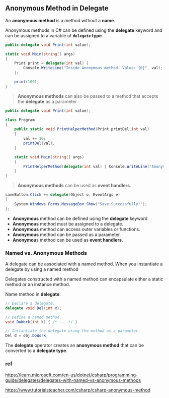 ## Anonymous Method in Delegate

An **anonymous method** is a method without a **name**.

Anonymous methods in C# can be defined using the **delegate** keyword and can be assigned to a variable of **`delegate` type**.

```cs
public delegate void Print(int value);

static void Main(string[] args)
{
    Print print = delegate(int val) { 
        Console.WriteLine("Inside Anonymous method. Value: {0}", val); 
    };

    print(100);
}
```


> **Anonymous methods** can also be passed to a method that accepts the **delegate** as a parameter.

```cs
public delegate void Print(int value);

class Program
{
    public static void PrintHelperMethod(Print printDel,int val)
    { 
        val += 10;
        printDel(val);
    }

    static void Main(string[] args)
    {
        PrintHelperMethod(delegate(int val) { Console.WriteLine("Anonymous method: {0}", val); }, 100);
    }
}
```



> **Anonymous methods** can be used as **event handlers**.

```cs
saveButton.Click += delegate(Object o, EventArgs e)
{ 
    System.Windows.Forms.MessageBox.Show("Save Successfully!"); 
};
```





- **Anonymous** method can be defined using the **delegate** keyword
- **Anonymous** method must be assigned to a delegate.
- **Anonymous** method can access outer variables or functions.
- **Anonymous** method can be passed as a parameter.
- **Anonymou**s method can be used as **event handlers**.


### Named vs. Anonymous Methods
A delegate can be associated with a named method. When you instantiate a delegate by using a named method

Delegates constructed with a named method can encapsulate either a static method or an instance method.

Name method in **delegate**:
```cs
// Declare a delegate.
delegate void Del(int x);

// Define a named method.
void DoWork(int k) { /* ... */ }

// Instantiate the delegate using the method as a parameter.
Del d = obj.DoWork;
```

The **delegate** operator creates an **anonymous method** that can be converted to a **delegate type**. 



### ref 
https://learn.microsoft.com/en-us/dotnet/csharp/programming-guide/delegates/delegates-with-named-vs-anonymous-methods

https://www.tutorialsteacher.com/csharp/csharp-anonymous-method



